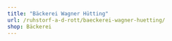 ```yaml
---
title: "Bäckerei Wagner Hütting"
url: /ruhstorf-a-d-rott/baeckerei-wagner-huetting/
shop: Bäckerei
---
```

